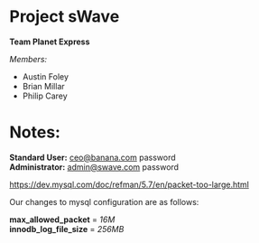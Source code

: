 Project sWave
==================

**Team Planet Express**

*Members:*
- Austin Foley
- Brian Millar
- Philip Carey


Notes:
======

**Standard User:** ceo@banana.com  password  
**Administrator:** admin@swave.com password


https://dev.mysql.com/doc/refman/5.7/en/packet-too-large.html

Our changes to mysql configuration are as follows:

**max_allowed_packet** = *16M*  
**innodb_log_file_size** = *256MB*
